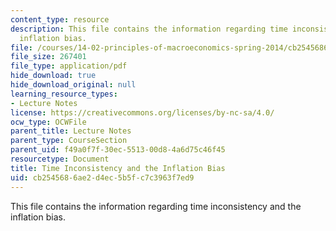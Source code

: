 ```yaml
---
content_type: resource
description: This file contains the information regarding time inconsistency and the
  inflation bias.
file: /courses/14-02-principles-of-macroeconomics-spring-2014/cb2545686ae2d4ec5b5fc7c3963f7ed9_MIT14_02S14_time_incon.pdf
file_size: 267401
file_type: application/pdf
hide_download: true
hide_download_original: null
learning_resource_types:
- Lecture Notes
license: https://creativecommons.org/licenses/by-nc-sa/4.0/
ocw_type: OCWFile
parent_title: Lecture Notes
parent_type: CourseSection
parent_uid: f49a0f7f-30ec-5513-00d8-4a6d75c46f45
resourcetype: Document
title: Time Inconsistency and the Inflation Bias
uid: cb254568-6ae2-d4ec-5b5f-c7c3963f7ed9
---
```

This file contains the information regarding time inconsistency and the inflation bias.
